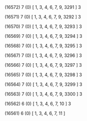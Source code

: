 (16572) 7 (0) [ 1, 3, 4, 6, 7, 9, 3291 ] 3 


(16571) 7 (0) [ 1, 3, 4, 6, 7, 9, 3292 ] 3 


(16570) 7 (0) [ 1, 3, 4, 6, 7, 9, 3293 ] 3 


(16569) 7 (0) [ 1, 3, 4, 6, 7, 9, 3294 ] 3 


(16568) 7 (0) [ 1, 3, 4, 6, 7, 9, 3295 ] 3 


(16567) 7 (0) [ 1, 3, 4, 6, 7, 9, 3296 ] 3 


(16566) 7 (0) [ 1, 3, 4, 6, 7, 9, 3297 ] 3 


(16565) 7 (0) [ 1, 3, 4, 6, 7, 9, 3298 ] 3 


(16564) 7 (0) [ 1, 3, 4, 6, 7, 9, 3299 ] 3 


(16563) 7 (0) [ 1, 3, 4, 6, 7, 9, 3300 ] 3 


(16562) 6 (0) [ 1, 3, 4, 6, 7, 10 ] 3 


(16561) 6 (0) [ 1, 3, 4, 6, 7, 11 ]  

